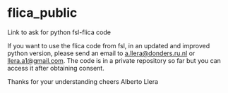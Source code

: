 # flica_public
Link to ask for python fsl-flica code


If you want to use the flica code from fsl, in an updated and improved python version, please send an email to a.llera@donders.ru.nl or llera.a1@gmail.com.
The code is in a private repository so far but you can access it after obtaining consent.

Thanks for your understanding
cheers
Alberto Llera


